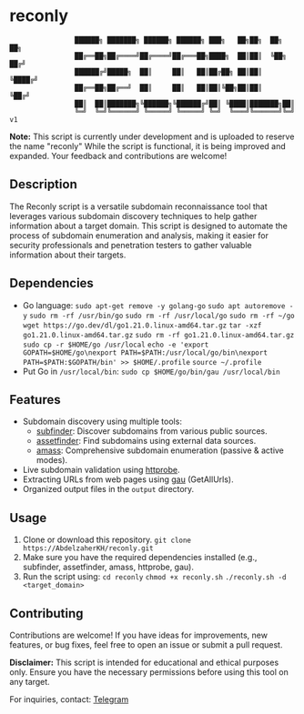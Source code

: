 # reconly


                    ██████╗ ███████╗ ██████╗ ██████╗ ███╗   ██╗██╗  ██╗   ██╗
                    ██╔══██╗██╔════╝██╔════╝██╔═══██╗████╗  ██║██║  ╚██╗ ██╔╝
                    ██████╔╝█████╗  ██║     ██║   ██║██╔██╗ ██║██║   ╚████╔╝ 
                    ██╔══██╗██╔══╝  ██║     ██║   ██║██║╚██╗██║██║    ╚██╔╝  
                    ██║  ██║███████╗╚██████╗╚██████╔╝██║ ╚████║███████╗██║   
                    ╚═╝  ╚═╝╚══════╝ ╚═════╝ ╚═════╝ ╚═╝  ╚═══╝╚══════╝╚═╝ v1


**Note:** This script is currently under development and is uploaded to reserve the name "reconly" While the script is functional, it is being improved and expanded. Your feedback and contributions are welcome!

## Description

The Reconly script is a versatile subdomain reconnaissance tool that leverages various subdomain discovery techniques to help gather information about a target domain. This script is designed to automate the process of subdomain enumeration and analysis, making it easier for security professionals and penetration testers to gather valuable information about their targets.
## Dependencies
- Go language:
  `sudo apt-get remove -y golang-go`
  `sudo apt autoremove -y`
  `sudo rm -rf /usr/bin/go`
  `sudo rm -rf /usr/local/go`
  `sudo rm -rf ~/go`
  `wget https://go.dev/dl/go1.21.0.linux-amd64.tar.gz`
  `tar -xzf go1.21.0.linux-amd64.tar.gz`
  `sudo rm -rf go1.21.0.linux-amd64.tar.gz`
  `sudo cp -r $HOME/go /usr/local`
  `echo -e 'export GOPATH=$HOME/go\nexport PATH=$PATH:/usr/local/go/bin\nexport PATH=$PATH:$GOPATH/bin' >> $HOME/.profile`
  `source ~/.profile` 
- Put Go in `/usr/local/bin`:
  `sudo cp $HOME/go/bin/gau /usr/local/bin`

## Features

- Subdomain discovery using multiple tools:
  - [subfinder](https://github.com/projectdiscovery/subfinder): Discover subdomains from various public sources.
  - [assetfinder](https://github.com/tomnomnom/assetfinder): Find subdomains using external data sources.
  - [amass](https://github.com/owasp-amass/amass): Comprehensive subdomain enumeration (passive & active modes).
- Live subdomain validation using [httprobe](https://github.com/tomnomnom/httprobe).
- Extracting URLs from web pages using [gau](https://github.com/lc/gau) (GetAllUrls).
- Organized output files in the `output` directory.

## Usage

1. Clone or download this repository.
     `git clone https://AbdelzaherKH/reconly.git`
2. Make sure you have the required dependencies installed (e.g., subfinder, assetfinder, amass, httprobe, gau).
3. Run the script using:
     `cd reconly`
     `chmod +x reconly.sh`
     `./reconly.sh -d <target_domain>`

## Contributing

Contributions are welcome! If you have ideas for improvements, new features, or bug fixes, feel free to open an issue or submit a pull request.


**Disclaimer:** This script is intended for educational and ethical purposes only. Ensure you have the necessary permissions before using this tool on any target.

For inquiries, contact: [Telegram](https://t.me/AbdelzaherKH)

